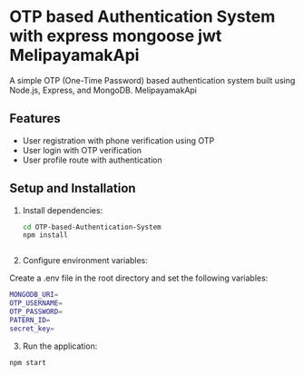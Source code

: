 # OTP based Authentication System with express mongoose jwt MelipayamakApi

A simple OTP (One-Time Password) based authentication system built using Node.js, Express, and MongoDB. MelipayamakApi

## Features

- User registration with phone verification using OTP
- User login with OTP verification
- User profile route with authentication

## Setup and Installation

1. Install dependencies:
   ```bash
   cd OTP-based-Authentication-System
   npm install
  ```
  ```
2. Configure environment variables:  

Create a .env file in the root directory and set the following variables:

```bash
MONGODB_URI=
OTP_USERNAME=
OTP_PASSWORD=
PATERN_ID=
secret_key=
```

3. Run the application:

```bash
npm start
```
